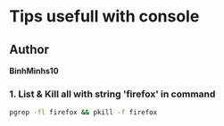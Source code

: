 # Tips usefull with console

## Author
   **BinhMinhs10**
### 1. List & Kill all with string 'firefox' in command
```bash
pgrep -fl firefox && pkill -f firefox
```